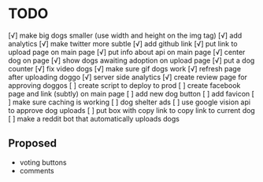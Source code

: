 TODO
====

[√] make big dogs smaller (use width and height on the img tag)
[√] add analytics
[√] make twitter more subtle
[√] add github link
[√] put link to upload page on main page
[√] put info about api on main page
[√] center dog on page
[√] show dogs awaiting adoption on upload page
[√] put a dog counter
[√] fix video dogs
[√] make sure gif dogs work
[√] refresh page after uploading doggo
[√] server side analytics
[√] create review page for approving doggos
[ ] create script to deploy to prod
[ ] create facebook page and link (subtly) on main page
[ ] add new dog button
[ ] add favicon
[ ] make sure caching is working
[ ] dog shelter ads
[ ] use google vision api to approve dog uploads
[ ] put box with copy link to copy link to current dog
[ ] make a reddit bot that automatically uploads dogs

Proposed
--------

- voting buttons
- comments
